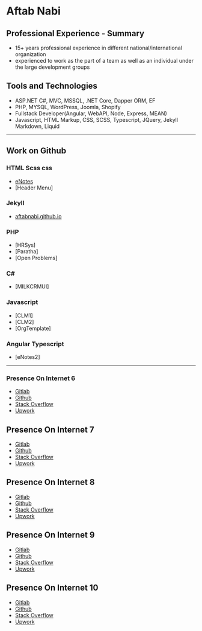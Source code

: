 # Aftab Nabi 

## Professional Experience - Summary
- 15+ years professional experience in different national/international organization
- experienced to work as the part of a team as well as an individual under the large development groups

## Tools and Technologies
- ASP.NET C#, MVC, MSSQL, .NET Core, Dapper ORM, EF
- PHP, MYSQL, WordPress, Joomla, Shopify
- Fullstack Developer(Angular, WebAPI, Node, Express, MEAN)
- Javascript, HTML Markup, CSS, SCSS, Typescript, JQuery, Jekyll Markdown, Liquid

*********************************************

## Work on Github

### HTML Scss css
- [eNotes](https://aftabnabi.github.io/eNotes)
- [Header Menu]

### Jekyll
- [aftabnabi.github.io](https://aftabnabi.github.io/)

### PHP
 - [HRSys]
 - [Paratha]
 - [Open Problems]  

### C#
- [MILKCRMUI]

### Javascript
- [CLM1]
- [CLM2]
- [OrgTemplate]

### Angular Typescript
- [eNotes2]

*******************************************

### Presence On Internet 6
- [Gitlab](https://gitlab.com/AftabNabi)
- [Github](https://github.com/aftabnabi)
- [Stack Overflow](https://stackoverflow.com/users/557489/mls)
- [Upwork](https://www.upwork.com/o/profiles/users/_~015a696f4e34db5d16/)

## Presence On Internet 7
- [Gitlab](https://gitlab.com/AftabNabi)
- [Github](https://github.com/aftabnabi)
- [Stack Overflow](https://stackoverflow.com/users/557489/mls)
- [Upwork](https://www.upwork.com/o/profiles/users/_~015a696f4e34db5d16/)

## Presence On Internet 8
- [Gitlab](https://gitlab.com/AftabNabi)
- [Github](https://github.com/aftabnabi)
- [Stack Overflow](https://stackoverflow.com/users/557489/mls)
- [Upwork](https://www.upwork.com/o/profiles/users/_~015a696f4e34db5d16/)

## Presence On Internet 9
- [Gitlab](https://gitlab.com/AftabNabi)
- [Github](https://github.com/aftabnabi)
- [Stack Overflow](https://stackoverflow.com/users/557489/mls)
- [Upwork](https://www.upwork.com/o/profiles/users/_~015a696f4e34db5d16/)

## Presence On Internet 10
- [Gitlab](https://gitlab.com/AftabNabi)
- [Github](https://github.com/aftabnabi)
- [Stack Overflow](https://stackoverflow.com/users/557489/mls)
- [Upwork](https://www.upwork.com/o/profiles/users/_~015a696f4e34db5d16/)